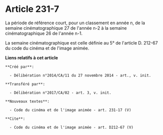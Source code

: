 # Article 231-7

La période de référence court, pour un classement en année n, de la semaine cinématographique 27 de l'année n-2 à la semaine
cinématographique 26 de l'année n-1. 

La semaine cinématographique est celle définie au 5° de l'article D. 212-67 du code du cinéma et de l'image animée.

**Liens relatifs à cet article**

	**Créé par**:

	  - Délibération n°2014/CA/11 du 27 novembre 2014 - art., v. init.

	**Transféré par**:

	  - Délibération n°2017/CA/02 - art. 3, v. init.

	**Nouveaux textes**:

	  - Code du cinéma et de l'image animée - art. 231-17 (V)

	**Cite**:

	  - Code du cinéma et de l'image animée - art. D212-67 (V)
